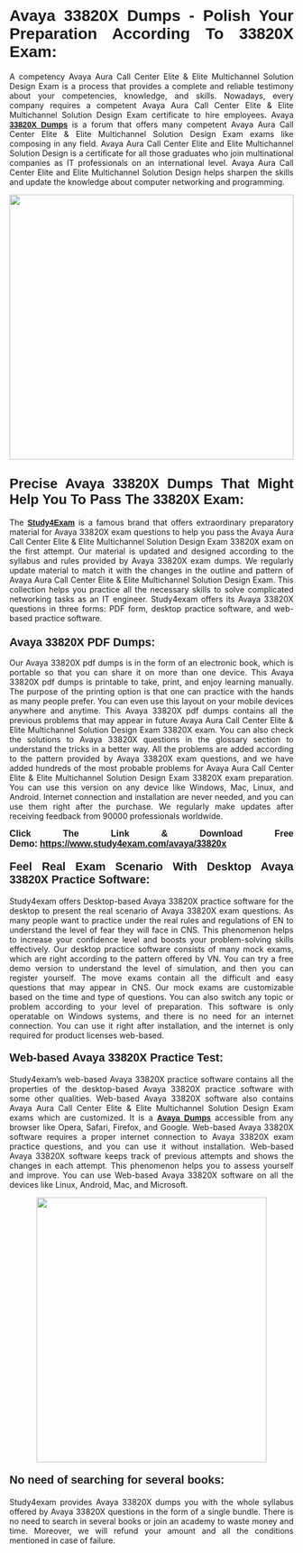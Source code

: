 <h1 style="text-align: justify;"><strong><span style="font-family:Lucida Sans Unicode,Lucida Grande,sans-serif;">Avaya 33820X Dumps - Polish Your Preparation According To 33820X Exam:</span></strong></h1>

<p style="text-align: justify;">A competency Avaya Aura Call Center Elite & Elite Multichannel Solution Design Exam is a process that provides a complete and reliable testimony about your competencies, knowledge, and skills. Nowadays, every company requires a competent Avaya Aura Call Center Elite & Elite Multichannel Solution Design Exam certificate to hire employees. Avaya <a href="https://www.study4exam.com/avaya/33820x-valid-dumps"><span style="font-family:Verdana,Geneva,sans-serif;"><strong>33820X Dumps</strong></span></a> is a forum that offers many competent Avaya Aura Call Center Elite & Elite Multichannel Solution Design Exam exams like composing in any field. Avaya Aura Call Center Elite and Elite Multichannel Solution Design is a certificate for all those graduates who join multinational companies as IT professionals on an international level. Avaya Aura Call Center Elite and Elite Multichannel Solution Design helps sharpen the skills and update the knowledge about computer networking and programming.</p>

<p style="text-align: justify;"><a href="https://www.study4exam.com/avaya/33820x"><img alt="" src="https://www.thequestionanswers.com/wp-content/uploads/2022/06/S4E-Cert-Exams-Questions-Banner.webp" style="width: 100%; height: 470px;" /></a></p>

<h2 style="text-align: justify;"><span style="font-family:Lucida Sans Unicode,Lucida Grande,sans-serif;"><strong><span style="font-size:24px;">Precise Avaya 33820X Dumps That Might Help You To Pass The 33820X Exam:</span></strong></span></h2>

<p style="text-align: justify;">The <a href="https://www.study4exam.com/"><span style="font-family:Lucida Sans Unicode,Lucida Grande,sans-serif;"><strong>Study4Exam</strong></span></a> is a famous brand that offers extraordinary preparatory material for Avaya 33820X exam questions to help you pass the Avaya Aura Call Center Elite & Elite Multichannel Solution Design Exam 33820X exam on the first attempt. Our material is updated and designed according to the syllabus and rules provided by Avaya 33820X exam dumps. We regularly update material to match it with the changes in the outline and pattern of Avaya Aura Call Center Elite & Elite Multichannel Solution Design Exam. This collection helps you practice all the necessary skills to solve complicated networking tasks as an IT engineer. Study4exam offers its Avaya 33820X questions in three forms: PDF form, desktop practice software, and web-based practice software. </p>

<h3 style="text-align: justify;"><strong><span style="font-size:20px;"><span style="font-family:Lucida Sans Unicode,Lucida Grande,sans-serif;">Avaya 33820X PDF Dumps:</span></span></strong></h3>

<p style="text-align: justify;">Our Avaya 33820X pdf dumps is in the form of an electronic book, which is portable so that you can share it on more than one device. This Avaya 33820X pdf dumps is printable to take, print, and enjoy learning manually. The purpose of the printing option is that one can practice with the hands as many people prefer. You can even use this layout on your mobile devices anywhere and anytime. This Avaya 33820X pdf dumps contains all the previous problems that may appear in future Avaya Aura Call Center Elite & Elite Multichannel Solution Design Exam 33820X exam. You can also check the solutions to Avaya 33820X questions in the glossary section to understand the tricks in a better way. All the problems are added according to the pattern provided by Avaya 33820X exam questions, and we have added hundreds of the most probable problems for Avaya Aura Call Center Elite & Elite Multichannel Solution Design Exam 33820X exam preparation. You can use this version on any device like Windows, Mac, Linux, and Android. Internet connection and installation are never needed, and you can use them right after the purchase. We regularly make updates after receiving feedback from 90000 professionals worldwide.</p>

<p style="text-align: justify;"><span style="font-family:Lucida Sans Unicode,Lucida Grande,sans-serif;"><strong><span style="font-size:16px;">Click The Link & Download Free Demo:</span></strong></span> <strong><span style="font-family:Lucida Sans Unicode,Lucida Grande,sans-serif;"><span style="font-size:16px;"><a href="https://www.study4exam.com/avaya/33820x">https://www.study4exam.com/avaya/33820x</a></span></span></strong></p>

<h4 style="text-align: justify;"><strong><span style="font-family:Lucida Sans Unicode,Lucida Grande,sans-serif;"><span style="font-size:20px;">Feel Real Exam Scenario With Desktop Avaya 33820X Practice Software:</span></span></strong></h4>

<p style="text-align: justify;">Study4exam offers Desktop-based Avaya 33820X practice software for the desktop to present the real scenario of Avaya 33820X exam questions. As many people want to practice under the real rules and regulations of EN to understand the level of fear they will face in CNS. This phenomenon helps to increase your confidence level and boosts your problem-solving skills effectively. Our desktop practice software consists of many mock exams, which are right according to the pattern offered by VN. You can try a free demo version to understand the level of simulation, and then you can register yourself. The move exams contain all the difficult and easy questions that may appear in CNS. Our mock exams are customizable based on the time and type of questions. You can also switch any topic or problem according to your level of preparation. This software is only operatable on Windows systems, and there is no need for an internet connection. You can use it right after installation, and the internet is only required for product licenses web-based. </p>

<h4 style="text-align: justify;"><span style="font-family:Lucida Sans Unicode,Lucida Grande,sans-serif;"><strong><span style="font-size:20px;">Web-based Avaya 33820X Practice Test:</span></strong></span></h4>

<p style="text-align: justify;">Study4exam’s web-based Avaya 33820X practice software contains all the properties of the desktop-based Avaya 33820X practice software with some other qualities. Web-based Avaya 33820X software also contains Avaya Aura Call Center Elite & Elite Multichannel Solution Design Exam exams which are customized. It is a <a href="https://www.study4exam.com/avaya-exams"><span style="font-family:Lucida Sans Unicode,Lucida Grande,sans-serif;"><strong>Avaya Dumps</strong></span></a> accessible from any browser like Opera, Safari, Firefox, and Google. Web-based Avaya 33820X software requires a proper internet connection to Avaya 33820X exam practice questions, and you can use it without installation. Web-based Avaya 33820X software keeps track of previous attempts and shows the changes in each attempt. This phenomenon helps you to assess yourself and improve. You can use Web-based Avaya 33820X software on all the devices like Linux, Android, Mac, and Microsoft.</p>

<p style="text-align: center;"><a href="https://www.study4exam.com/avaya/33820x"><img alt="" src="https://www.thequestionanswers.com/wp-content/uploads/2022/06/S4E-Cert-Exams-Questions-Discount-Banner.webp" style="width: 90%; height: 470px;" /></a></p>

<h4 style="text-align: justify;"><span style="font-family:Lucida Sans Unicode,Lucida Grande,sans-serif;"><strong><span style="font-size:20px;">No need of searching for several books:</span></strong></span></h4>

<p style="text-align: justify;">Study4exam provides Avaya 33820X dumps you with the whole syllabus offered by Avaya 33820X questions in the form of a single bundle. There is no need to search in several books or join an academy to waste money and time. Moreover, we will refund your amount and all the conditions mentioned in case of failure.</p>
